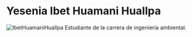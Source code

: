 # Yesenia Ibet Huamani Huallpa
![IbetHuamaniHuallpa](https://i.pinimg.com/564x/65/28/79/6528791ec189925c973b5a262fb286cf.jpg)
Estudiante de la carrera de ingeniería ambiental.


